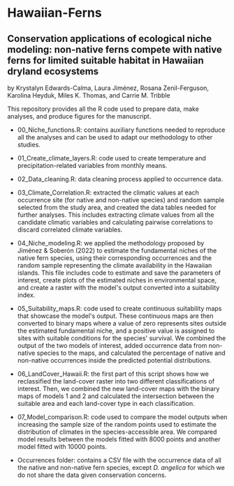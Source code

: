 # Hawaiian-Ferns

## Conservation applications of ecological niche modeling: non-native ferns compete with native ferns for limited suitable habitat in Hawaiian dryland ecosystems

by Krystalyn Edwards-Calma, Laura Jiménez, Rosana Zenil-Ferguson, Karolina Heyduk, Miles K. Thomas, and Carrie M. Tribble

This repository provides all the R code used to prepare data, make analyses, and produce figures for the manuscript.

- 00_Niche_functions.R: contains auxiliary functions needed to reproduce all the analyses and can be used to adapt our methodology to other studies.

- 01_Create_climate_layers.R: code used to create temperature and precipitation-related variables from monthly means.

- 02_Data_cleaning.R: data cleaning process applied to occurrence data.

- 03_Climate_Correlation.R: extracted the climatic values at each occurrence site (for native and non-native species) and random sample selected from the study area, and created the data tables needed for further analyses. This includes extracting climate values from all the candidate climatic variables and calculating pairwise correlations to discard correlated climate variables.

- 04_Niche_modeling.R: we applied the methodology proposed by Jiménez & Soberón (2022) to estimate the fundamental niches of the native fern species, using their corresponding occurrences and the random sample representing the climate availability in the Hawaiian islands. This file includes code to estimate and save the parameters of interest, create plots of the estimated niches in environmental space, and create a raster with the model's output converted into a suitability index.

- 05_Suitability_maps.R: code used to create continuous suitability maps that showcase the model's output. These continuous maps are then converted to binary maps where a value of zero represents sites outside the estimated fundamental niche, and a positive value is assigned to sites with suitable conditions for the species' survival. We combined the output of the two models of interest, added occurrence data from non-native species to the maps, and calculated the percentage of native and non-native occurrences inside the predicted potential distributions.

- 06_LandCover_Hawaii.R: the first part of this script shows how we reclassified the land-cover raster into two different classifications of interest. Then, we combined the new land-cover maps with the binary maps of models 1 and 2 and calculated the intersection between the suitable area and each land-cover type in each classification.

- 07_Model_comparison.R: code used to compare the model outputs when increasing the sample size of the random points used to estimate the distribution of climates in the species-accessible area. We compared model results between the models fitted with 8000 points and another model fitted with 10000 points.

- Occurrences folder: contains a CSV file with the occurrence data of all the native and non-native fern species, except *D. angelica* for which we do not share the data given conservation concerns.
